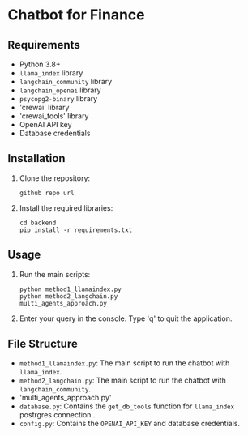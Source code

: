 # Chatbot for Finance 

## Requirements

-  Python 3.8+
- `llama_index` library
- `langchain_community` library
- `langchain_openai` library
- `psycopg2-binary` library
- 'crewai'  library
- 'crewai_tools' library 
- OpenAI API key
- Database credentials
## Installation

1. Clone the repository:

    ```
    github repo url
    ```

2. Install the required libraries:

    ``` terminal
    cd backend
    pip install -r requirements.txt
    ```

## Usage

1. Run the main scripts:

    ``` terminal
    python method1_llamaindex.py
    python method2_langchain.py
    multi_agents_approach.py
    
    ```

2. Enter your query in the console. Type 'q' to quit the application.

## File Structure

- `method1_llamaindex.py`: The main script to run the chatbot with `llama_index`.
- `method2_langchain.py`: The main script to run the chatbot with `langchain_community`.
- 'multi_agents_approach.py'
- `database.py`: Contains the `get_db_tools` function for `llama_index` postrgres connection .
- `config.py`: Contains the `OPENAI_API_KEY` and database credentials.









